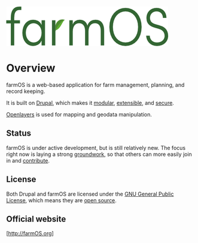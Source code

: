 ![farmOS](/img/farmOS.png)

# Overview

farmOS is a web-based application for farm management, planning, and record
keeping.

It is built on [Drupal], which makes it [modular], [extensible], and [secure].

[Openlayers] is used for mapping and geodata manipulation.

## Status

farmOS is under active development, but is still relatively new. The focus right
now is laying a strong [groundwork], so that others can more easily join in and
[contribute].

## License

Both Drupal and farmOS are licensed under the [GNU General Public License],
which means they are [open source].

## Official website

[http://farmOS.org]

[Drupal]: https://drupal.org
[modular]: http://en.wikipedia.org/wiki/Modular_programming
[extensible]: http://www.drupal.org/features/extend
[secure]: http://www.drupal.org/documentation/is-drupal-secure
[Openlayers]: http://openlayers.org
[GNU General Public License]: http://www.gnu.org/copyleft/gpl.html
[open source]: http://en.wikipedia.org/wiki/Open_source
[groundwork]: /development/architecture
[contribute]: /contribute
[http://farmOS.org]: http://farmos.org

